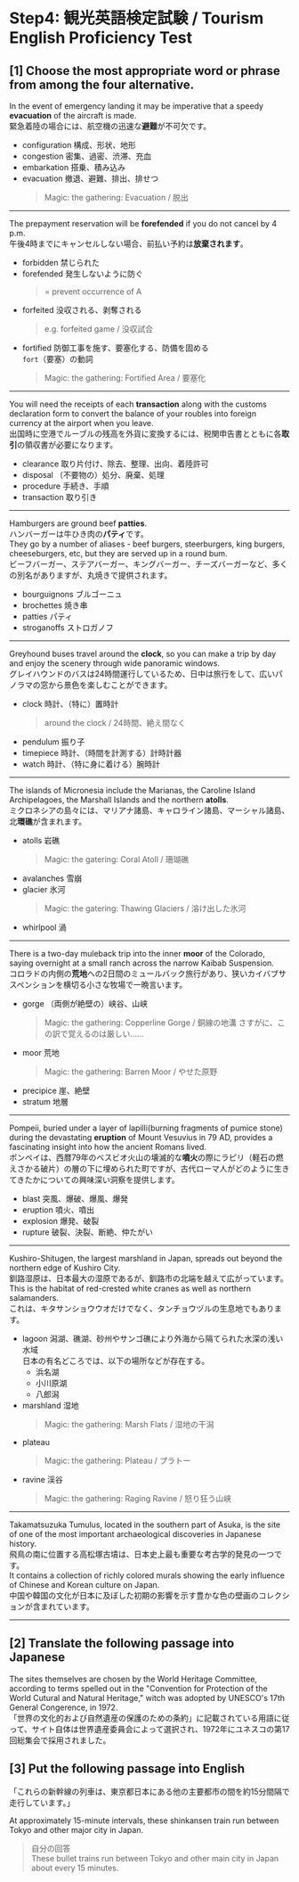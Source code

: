 # Step4: 観光英語検定試験 / Tourism English Proficiency Test

## [1] Choose the most appropriate word or phrase from among the four alternative.

In the event of emergency landing it may be imperative that a speedy **evacuation** of the aircraft is made.  
緊急着陸の場合には、航空機の迅速な**避難**が不可欠です。

- configuration 構成、形状、地形
- congestion 密集、過密、渋滞、充血
- embarkation 搭乗、積み込み
- evacuation 撤退、避難、排出、排せつ  
  > Magic: the gathering: Evacuation / 脱出

---

The prepayment reservation will be **forefended** if you do not cancel by 4 p.m.  
午後4時までにキャンセルしない場合、前払い予約は**放棄されます**。

- forbidden 禁じられた
- forefended 発生しないように防ぐ
  > = prevent occurrence of A
- forfeited 没収される、剥奪される
  > e.g. forfeited game / 没収試合
- fortified 防御工事を施す、要塞化する、防備を固める  
  `fort`（要塞）の動詞
  > Magic: the gathering: Fortified Area / 要塞化

---

You will need the receipts of each **transaction** along with the customs declaration form to convert the balance of your roubles into foreign currency at the airport when you leave.  
出国時に空港でルーブルの残高を外貨に変換するには、税関申告書とともに各**取引**の領収書が必要になります。

- clearance 取り片付け、除去、整理、出向、着陸許可
- disposal （不要物の）処分、廃棄、処理
- procedure 手続き、手順
- transaction 取り引き

---

Hamburgers are ground beef **patties**.  
ハンバーガーは牛ひき肉の**パティ**です。  
They go by a number of aliases - beef burgers, steerburgers, king burgers, cheeseburgers, etc, but they are served up in a round bum.  
ビーフバーガー、ステアバーガー、キングバーガー、チーズバーガーなど、多くの別名がありますが、丸焼きで提供されます。

- bourguignons ブルゴーニュ
- brochettes 焼き串
- patties パティ
- stroganoffs ストロガノフ

---

Greyhound buses travel around the **clock**, so you can make a trip by day and enjoy the scenery through wide panoramic windows.  
グレイハウンドのバスは24時間運行しているため、日中は旅行をして、広いパノラマの窓から景色を楽しむことができます。

- clock 時計、（特に）置時計
  > around the clock / 24時間、絶え間なく
- pendulum 振り子
- timepiece 時計、（時間を計測する）計時計器
- watch 時計、（特に身に着ける）腕時計

---

The islands of Micronesia include the Marianas, the Caroline Island Archipelagoes, the Marshall Islands and the northern **atolls**.  
ミクロネシアの島々には、マリアナ諸島、キャロライン諸島、マーシャル諸島、北**環礁**が含まれます。

- atolls 岩礁
  > Magic: the gatering: Coral Atoll / 珊瑚礁
- avalanches 雪崩  
- glacier 氷河
  > Magic: the gatering: Thawing Glaciers / 溶け出した氷河
- whirlpool 渦

---

There is a two-day muleback trip into the inner **moor** of the Colorado, saying overnight at a small ranch across the narrow Kaibab Suspension.  
コロラドの内側の**荒地**への2日間のミュールバック旅行があり、狭いカイバブサスペンションを横切る小さな牧場で一晩言います。

- gorge （両側が絶壁の）峡谷、山峡
  > Magic: the gathering: Copperline Gorge / 銅線の地溝
  > さすがに、この訳で覚えるのは厳しい……
- moor 荒地
  > Magic: the gathering: Barren Moor / やせた原野
- precipice 崖、絶壁
- stratum 地層

---

Pompeii, buried under a layer of lapilli(burning fragments of pumice stone) during the devastating **eruption** of Mount Vesuvius in 79 AD, provides a fascinating insight into how the ancient Romans lived.  
ポンペイは、西暦79年のベスビオ火山の壊滅的な**噴火**の際にラピリ（軽石の燃えさかる破片）の層の下に埋められた町ですが、古代ローマ人がどのように生きてきたかについての興味深い洞察を提供します。

- blast 突風、爆破、爆風、爆発
- eruption 噴火、噴出
- explosion 爆発、破裂
- rupture 破裂、決裂、断絶、仲たがい

---

Kushiro-Shitugen, the largest marshland in Japan, spreads out beyond the northern edge of Kushiro City.  
釧路湿原は、日本最大の湿原であるが、釧路市の北端を越えて広がっています。  
This is the habitat of red-crested white cranes as well as northern salamanders.  
これは、キタサンショウウオだけでなく、タンチョウヅルの生息地でもあります。

- lagoon 潟湖、礁湖、砂州やサンゴ礁により外海から隔てられた水深の浅い水域  
  日本の有名どころでは、以下の場所などが存在する。
  - 浜名湖
  - 小川原湖
  - 八郎潟
- marshland 湿地
  > Magic: the gathering: Marsh Flats / 湿地の干潟
- plateau
  > Magic: the gathering: Plateau / プラトー
- ravine 渓谷
  > Magic: the gathering: Raging Ravine / 怒り狂う山峡

---

Takamatsuzuka Tumulus, located in the southern part of Asuka, is the site of one of the most important archaeological discoveries in Japanese history.  
飛鳥の南に位置する高松塚古墳は、日本史上最も重要な考古学的発見の一つです。  
It contains a collection of richly colored murals showing the early influence of Chinese and Korean culture on Japan.  
中国や韓国の文化が日本に及ぼした初期の影響を示す豊かな色の壁画のコレクションが含まれています。

---

## [2] Translate the following passage into Japanese

The sites themselves are chosen by the World Heritage Committee, according to terms spelled out in the "Convention for Protection of the World Cutural and Natural Heritage," witch was adopted by UNESCO's 17th General Congerence, in 1972.  
「世界の文化的および自然遺産の保護のための条約」に記載されている用語に従って、サイト自体は世界遺産委員会によって選択され、1972年にユネスコの第17回総集会で採用されました。

## [3] Put the following passage into English

「これらの新幹線の列車は、東京都日本にある他の主要都市の間を約15分間隔で走行しています。」

At approximately 15-minute intervals, these shinkansen train run between Tokyo and other major city in Japan.

> 自分の回答  
> These bullet trains run between Tokyo and other main city in Japan about every 15 minutes.
